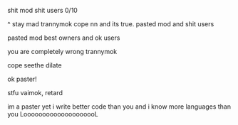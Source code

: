 shit mod shit users 0/10

^ stay mad trannymok
cope nn and its true. pasted mod and shit users

pasted mod best owners and ok users

you are completely wrong trannymok

cope seethe dilate

ok paster! 

stfu vaimok, retard

im a paster yet i write better code than you and i know more languages than you LoooooooooooooooooooL
